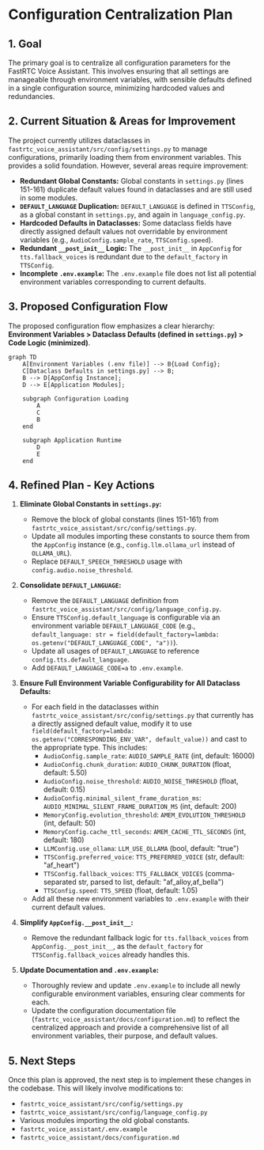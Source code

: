 # Configuration Centralization Plan

## 1. Goal

The primary goal is to centralize all configuration parameters for the FastRTC Voice Assistant. This involves ensuring that all settings are manageable through environment variables, with sensible defaults defined in a single configuration source, minimizing hardcoded values and redundancies.

## 2. Current Situation & Areas for Improvement

The project currently utilizes dataclasses in `fastrtc_voice_assistant/src/config/settings.py` to manage configurations, primarily loading them from environment variables. This provides a solid foundation. However, several areas require improvement:

*   **Redundant Global Constants:** Global constants in `settings.py` (lines 151-161) duplicate default values found in dataclasses and are still used in some modules.
*   **`DEFAULT_LANGUAGE` Duplication:** `DEFAULT_LANGUAGE` is defined in `TTSConfig`, as a global constant in `settings.py`, and again in `language_config.py`.
*   **Hardcoded Defaults in Dataclasses:** Some dataclass fields have directly assigned default values not overridable by environment variables (e.g., `AudioConfig.sample_rate`, `TTSConfig.speed`).
*   **Redundant `__post_init__` Logic:** The `__post_init__` in `AppConfig` for `tts.fallback_voices` is redundant due to the `default_factory` in `TTSConfig`.
*   **Incomplete `.env.example`:** The `.env.example` file does not list all potential environment variables corresponding to current defaults.

## 3. Proposed Configuration Flow

The proposed configuration flow emphasizes a clear hierarchy: **Environment Variables > Dataclass Defaults (defined in `settings.py`) > Code Logic (minimized)**.

```mermaid
graph TD
    A[Environment Variables (.env file)] --> B{Load Config};
    C[Dataclass Defaults in settings.py] --> B;
    B --> D[AppConfig Instance];
    D --> E[Application Modules];

    subgraph Configuration Loading
        A
        C
        B
    end

    subgraph Application Runtime
        D
        E
    end
```

## 4. Refined Plan - Key Actions

1.  **Eliminate Global Constants in `settings.py`:**
    *   Remove the block of global constants (lines 151-161) from `fastrtc_voice_assistant/src/config/settings.py`.
    *   Update all modules importing these constants to source them from the `AppConfig` instance (e.g., `config.llm.ollama_url` instead of `OLLAMA_URL`).
    *   Replace `DEFAULT_SPEECH_THRESHOLD` usage with `config.audio.noise_threshold`.

2.  **Consolidate `DEFAULT_LANGUAGE`:**
    *   Remove the `DEFAULT_LANGUAGE` definition from `fastrtc_voice_assistant/src/config/language_config.py`.
    *   Ensure `TTSConfig.default_language` is configurable via an environment variable `DEFAULT_LANGUAGE_CODE` (e.g., `default_language: str = field(default_factory=lambda: os.getenv("DEFAULT_LANGUAGE_CODE", "a"))`).
    *   Update all usages of `DEFAULT_LANGUAGE` to reference `config.tts.default_language`.
    *   Add `DEFAULT_LANGUAGE_CODE=a` to `.env.example`.

3.  **Ensure Full Environment Variable Configurability for All Dataclass Defaults:**
    *   For each field in the dataclasses within `fastrtc_voice_assistant/src/config/settings.py` that currently has a directly assigned default value, modify it to use `field(default_factory=lambda: os.getenv("CORRESPONDING_ENV_VAR", default_value))` and cast to the appropriate type. This includes:
        *   `AudioConfig.sample_rate`: `AUDIO_SAMPLE_RATE` (int, default: 16000)
        *   `AudioConfig.chunk_duration`: `AUDIO_CHUNK_DURATION` (float, default: 5.50)
        *   `AudioConfig.noise_threshold`: `AUDIO_NOISE_THRESHOLD` (float, default: 0.15)
        *   `AudioConfig.minimal_silent_frame_duration_ms`: `AUDIO_MINIMAL_SILENT_FRAME_DURATION_MS` (int, default: 200)
        *   `MemoryConfig.evolution_threshold`: `AMEM_EVOLUTION_THRESHOLD` (int, default: 50)
        *   `MemoryConfig.cache_ttl_seconds`: `AMEM_CACHE_TTL_SECONDS` (int, default: 180)
        *   `LLMConfig.use_ollama`: `LLM_USE_OLLAMA` (bool, default: "true")
        *   `TTSConfig.preferred_voice`: `TTS_PREFERRED_VOICE` (str, default: "af_heart")
        *   `TTSConfig.fallback_voices`: `TTS_FALLBACK_VOICES` (comma-separated str, parsed to list, default: "af_alloy,af_bella")
        *   `TTSConfig.speed`: `TTS_SPEED` (float, default: 1.05)
    *   Add all these new environment variables to `.env.example` with their current default values.

4.  **Simplify `AppConfig.__post_init__`:**
    *   Remove the redundant fallback logic for `tts.fallback_voices` from `AppConfig.__post_init__`, as the `default_factory` for `TTSConfig.fallback_voices` already handles this.

5.  **Update Documentation and `.env.example`:**
    *   Thoroughly review and update `.env.example` to include all newly configurable environment variables, ensuring clear comments for each.
    *   Update the configuration documentation file (`fastrtc_voice_assistant/docs/configuration.md`) to reflect the centralized approach and provide a comprehensive list of all environment variables, their purpose, and default values.

## 5. Next Steps
Once this plan is approved, the next step is to implement these changes in the codebase. This will likely involve modifications to:
*   `fastrtc_voice_assistant/src/config/settings.py`
*   `fastrtc_voice_assistant/src/config/language_config.py`
*   Various modules importing the old global constants.
*   `fastrtc_voice_assistant/.env.example`
*   `fastrtc_voice_assistant/docs/configuration.md`